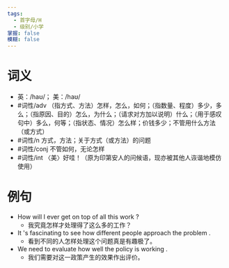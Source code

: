 ```yaml
---
tags:
  - 首字母/H
  - 级别/小学
掌握: false
模糊: false
---
```

# 词义
- 英：/haʊ/； 美：/haʊ/
- #词性/adv  （指方式、方法）怎样，怎么，如何；（指数量、程度）多少，多么；（指原因、目的）怎么，为什么；（请求对方加以说明）什么；（用于感叹句中）多么，何等；（指状态、情况）怎么样；价钱多少；不管用什么方法（或方式）
- #词性/n  方式，方法；关于方式（或方法）的问题
- #词性/conj  不管如何，无论怎样
- #词性/int  〈美〉好哇！（原为印第安人的问候语，现亦被其他人诙谐地模仿使用）
# 例句
- How will I ever get on top of all this work ?
	- 我究竟怎样才处理得了这么多的工作？
- It 's fascinating to see how different people approach the problem .
	- 看到不同的人怎样处理这个问题真是有趣极了。
- We need to evaluate how well the policy is working .
	- 我们需要对这一政策产生的效果作出评价。
